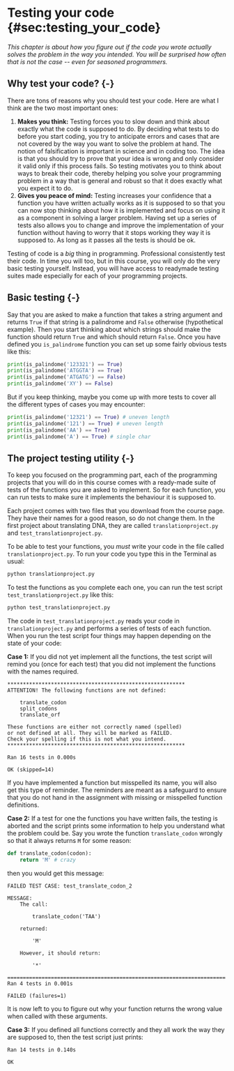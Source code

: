 # Testing your code {#sec:testing_your_code}

*This chapter is about how you figure out if the code you wrote actually solves the problem in the way you intended. You will be surprised how often that is not the case -- even for seasoned programmers.*

## Why test your code? {-}

There are tons of reasons why you should test your code. Here are what I think are the two most important ones:

1. **Makes you think:** Testing forces you to slow down and think about exactly what the code is supposed to do. By deciding what tests to do before you start coding, you try to anticipate errors and cases that are not covered by the way you want to solve the problem at hand. The notion of falsification is important in science and in coding too. The idea is that you should try to prove that your idea is wrong and only consider it valid only if this process fails. So testing motivates you to think about ways to break their code, thereby helping you solve your programming problem in a way that is general and robust so that it does exactly what you expect it to do.
2. **Gives you peace of mind:** Testing increases your confidence that a function you have written actually works as it is supposed to so that you can now stop thinking about how it is implemented and focus on using it as a component in solving a larger problem. Having set up a series of tests also allows you to change and improve the implementation of your function without having to worry that it stops working they way it is supposed to. As long as it passes all the tests is should be ok.

Testing of code is a *big* thing in programming. Professional consistently test their code. In time you will too, but in this course, you will only do the very basic testing yourself. Instead, you will have access to readymade testing suites made especially for each of your programming projects.

## Basic testing {-}

Say that you are asked to make a function that takes a string argument and returns `True` if that string is a palindrome and `False` otherwise (hypothetical example). Then you start thinking about which strings should make the function should return `True` and which should return `False`. Once you have defined you `is_palindrome` function you can set up some fairly obvious tests like this:

```python
print(is_palindome('123321') == True)
print(is_palindome('ATGGTA') == True)
print(is_palindome('ATGATG') == False)
print(is_palindome('XY') == False)
```

But if you keep thinking, maybe you come up with more tests to cover all the different types of cases you may encounter:

```python
print(is_palindome('12321') == True) # uneven length
print(is_palindome('121') == True) # uneven length
print(is_palindome('AA') == True)
print(is_palindome('A') == True) # single char
```

## The project testing utility {-}

To keep you focused on the programming part, each of the programming projects that you will do in this course comes with a ready-made suite of tests of the functions you are asked to implement. So for each function, you can run tests to make sure it implements the behaviour it is supposed to.

Each project comes with two files that you download from the course page. They have their names for a good reason, so do not change them. In the first project about translating DNA, they are called `translationproject.py` and `test_translationproject.py`.  

To be able to test your functions, you *must* write your code in the file called `translationproject.py`. To run your code you type this in the Terminal as usual:

```zsh
python translationproject.py
```

To test the functions as you complete each one, you can run the test script `test_translationproject.py` like this:

```zsh
python test_translationproject.py
```

The code in `test_translationproject.py` reads your code in `translationproject.py` and performs a series of tests of each function. When you run the test script four things may happen depending on the state of your code:

**Case 1:** If you did not yet implement all the functions, the test script will remind you (once for each test) that you did not implement the functions with the names required.

```
*********************************************************
ATTENTION! The following functions are not defined:

	translate_codon
	split_codons
	translate_orf

These functions are either not correctly named (spelled)
or not defined at all. They will be marked as FAILED.
Check your spelling if this is not what you intend.
*********************************************************

Ran 16 tests in 0.000s

OK (skipped=14)
```

If you have implemented a function but misspelled its name, you will also get this type of reminder. The reminders are meant as a safeguard to ensure that you do not hand in the assignment with missing or misspelled function definitions.

**Case 2:** If a test for one the functions you have written fails, the testing is aborted and the script prints some information to help you understand what the problem could be. Say you wrote the function `translate_codon` wrongly so that it always returns `M` for some reason:

```python
def translate_codon(codon):
    return 'M' # crazy
```

then you would get this message:

```
FAILED TEST CASE: test_translate_codon_2

MESSAGE:
    The call:

        translate_codon('TAA')

    returned:

        'M'

    However, it should return:

        '*'

======================================================================
Ran 4 tests in 0.001s

FAILED (failures=1)
```

It is now left to you to figure out why your function returns the wrong value when called with these arguments.

**Case 3:** If you defined all functions correctly and they all work the way they are supposed to, then the test script just prints:

```
Ran 14 tests in 0.140s

OK
```

